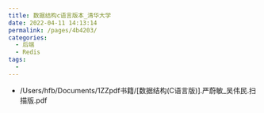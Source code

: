```yaml
---
title: 数据结构c语言版本_清华大学
date: 2022-04-11 14:13:14
permalink: /pages/4b4203/
categories:
  - 后端
  - Redis
tags:
  - 
---
```





*  /Users/hfb/Documents/1ZZpdf书籍/\[数据结构\(C语言版\)\].严蔚敏_吴伟民.扫描版.pdf 

